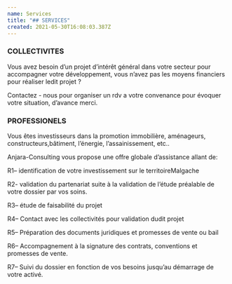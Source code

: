 ```yaml
---
name: Services
title: "## SERVICES"
created: 2021-05-30T16:08:03.387Z
---
```

### COLLECTIVITES

Vous avez besoin d’un projet d’intérêt général dans votre secteur pour accompagner votre développement, vous n’avez pas les moyens financiers pour réaliser ledit projet ?

Contactez - nous pour organiser un rdv a votre convenance pour évoquer votre situation, d’avance merci.

### PROFESSIONELS

Vous êtes investisseurs dans la promotion immobilière, aménageurs, constructeurs,bâtiment, l’éner​gie, l’assainissement, etc..

Anjara-Consulting vous propose une offre globale d’assistance allant de:

R1​– identification de votre investissement sur le territoire ​​Malgache

R2​- validation du partenariat suite à la validation de l’étude préalable de votre dossier par vos soins.

R3​– étude de faisabilité du projet

R4​– Contact avec les collectivités pour validation dudit projet

R5​– Préparation des documents juridiques et promesses de vente ou bail

R6​– Accompagnement à la signature des contrats, conventions et promesses de vente.

R7​– Suivi du dossier en fonction de vos besoins jusqu’au démarrage de votre activé.